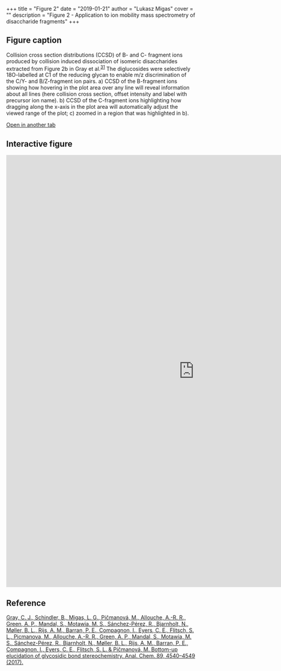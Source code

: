 +++
title = "Figure 2"
date = "2019-01-21"
author = "Lukasz Migas"
cover = ""
description = "Figure 2 - Application to ion mobility mass spectrometry of disaccharide fragments"
+++
## Figure caption

Collision cross section distributions (CCSD) of B- and C- fragment ions produced by collision induced dissociation of isomeric disaccharides extracted from Figure 2b in Gray et al.<sup>[31](https://pubs.acs.org/doi/abs/10.1021/acs.analchem.6b04998)</sup> The diglucosides were selectively 18O-labelled at C1 of the reducing glycan to enable m/z discrimination of the C/Y- and B/Z-fragment ion pairs. a) CCSD of the B-fragment ions showing how hovering in the plot area over any line will reveal information about all lines (here collision cross section, offset intensity and label with precursor ion name). b) CCSD of the C-fragment ions highlighting how dragging along the x-axis in the plot area will automatically adjust the viewed range of the plot; c) zoomed in a region that was highlighted in b). 

[Open in another tab](https://lukasz-migas.com/assets/_migas_origami_2018/Figure_2.html)

## Interactive figure

<iframe 
    width="1000" 
    frameborder="0" 
    height="1150"
    src="https://lukasz-migas.com/assets/_migas_origami_2018/Figure_2.html"
    style="background: #FFFFFF;"
></iframe>



## Reference

[Gray, C. J., Schindler, B., Migas, L. G., Pičmanová, M., Allouche, A.-R. R., Green, A. P., Mandal, S., Motawia, M. S., Sánchez-Pérez, R., Bjarnholt, N., Møller, B. L., Rijs, A. M., Barran, P. E., Compagnon, I., Eyers, C. E., Flitsch, S. L., Picmanova, M., Allouche, A.-R. R., Green, A. P., Mandal, S., Motawia, M. S., Sánchez-Pérez, R., Bjarnholt, N., Møller, B. L., Rijs, A. M., Barran, P. E., Compagnon, I., Eyers, C. E., Flitsch, S. L. & Pičmanová, M. Bottom-up elucidation of glycosidic bond stereochemistry. Anal. Chem. 89, 4540–4549 (2017).](https://pubs.acs.org/doi/abs/10.1021/acs.analchem.6b04998)